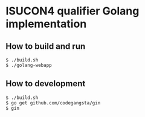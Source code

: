 # ISUCON4 qualifier Golang implementation

## How to build and run

```shel
$ ./build.sh
$ ./golang-webapp
```

## How to development

```shell
$ ./build.sh
$ go get github.com/codegangsta/gin
$ gin
```
